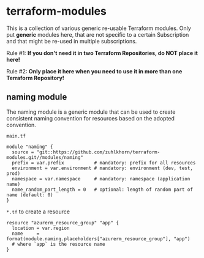 # terraform-modules

This is a collection of various generic re-usable Terraform modules. Only put **generic** modules here, that are not specific to a certain Subscription and that might be re-used in multiple subscriptions.

Rule #1: **If you don't need it in two Terraform Repositories, do NOT place it here!**

Rule #2: **Only place it here when you need to use it in more than one Terraform Repository!**

## naming module

The naming module is a generic module that can be used to create consistent naming convention for resources based on the adopted convention.

`main.tf`
```hcl
module "naming" {
  source = "git::https://github.com/zuhlkhorn/terraform-modules.git//modules/naming"
  prefix = var.prefix           # mandatory: prefix for all resources
  environment = var.environment # mandatory: environment (dev, test, prod)
  namespace = var.namespace     # mandatory: namespace (application name)
  name_random_part_length = 0   # optional: length of random part of name (default: 0)
}
```

`*.tf` to create a resource
```hcl
resource "azurerm_resource_group" "app" {
  location = var.region
  name     = format(module.naming.placeholders["azurerm_resource_group"], "app")
  # where `app` is the resource name
}
```
